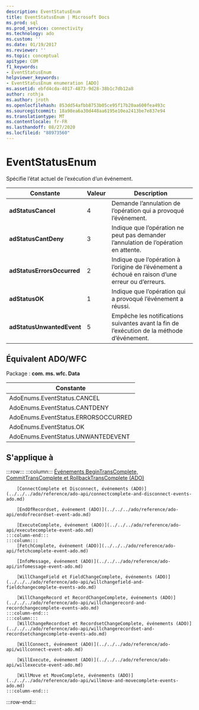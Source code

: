 ```yaml
---
description: EventStatusEnum
title: EventStatusEnum | Microsoft Docs
ms.prod: sql
ms.prod_service: connectivity
ms.technology: ado
ms.custom: ''
ms.date: 01/19/2017
ms.reviewer: ''
ms.topic: conceptual
apitype: COM
f1_keywords:
- EventStatusEnum
helpviewer_keywords:
- EventStatusEnum enumeration [ADO]
ms.assetid: ebfd4cda-4017-4873-9d28-38b1c7db12a8
author: rothja
ms.author: jroth
ms.openlocfilehash: 853dd54afbb8753b05ce95f17b20aa600fea493c
ms.sourcegitcommit: 18a98ea6a30d448aa6195e10ea2413be7e837e94
ms.translationtype: MT
ms.contentlocale: fr-FR
ms.lasthandoff: 08/27/2020
ms.locfileid: "88973560"
---
```

# <a name="eventstatusenum"></a>EventStatusEnum
Spécifie l’état actuel de l’exécution d’un événement.  
  
|Constante|Valeur|Description|  
|--------------|-----------|-----------------|  
|**adStatusCancel**|4|Demande l’annulation de l’opération qui a provoqué l’événement.|  
|**adStatusCantDeny**|3|Indique que l’opération ne peut pas demander l’annulation de l’opération en attente.|  
|**adStatusErrorsOccurred**|2|Indique que l’opération à l’origine de l’événement a échoué en raison d’une erreur ou d’erreurs.|  
|**adStatusOK**|1|Indique que l’opération qui a provoqué l’événement a réussi.|  
|**adStatusUnwantedEvent**|5|Empêche les notifications suivantes avant la fin de l’exécution de la méthode d’événement.|  
  
## <a name="adowfc-equivalent"></a>Équivalent ADO/WFC  
 Package : **com. ms. wfc. Data**  
  
|Constante|  
|--------------|  
|AdoEnums.EventStatus.CANCEL|  
|AdoEnums.EventStatus.CANTDENY|  
|AdoEnums.EventStatus.ERRORSOCCURRED|  
|AdoEnums.EventStatus.OK|  
|AdoEnums.EventStatus.UNWANTEDEVENT|  
  
## <a name="applies-to"></a>S'applique à  

:::row:::
    :::column:::
        [Événements BeginTransComplete, CommitTransComplete et RollbackTransComplete (ADO)](../../../ado/reference/ado-api/begintranscomplete-committranscomplete-and-rollbacktranscomplete-events-ado.md)  

        [ConnectComplete et Disconnect, événements (ADO)](../../../ado/reference/ado-api/connectcomplete-and-disconnect-events-ado.md)  

        [EndOfRecordset, événement (ADO)](../../../ado/reference/ado-api/endofrecordset-event-ado.md)  

        [ExecuteComplete, événement (ADO)](../../../ado/reference/ado-api/executecomplete-event-ado.md)  
    :::column-end:::
    :::column:::
        [FetchComplete, événement (ADO)](../../../ado/reference/ado-api/fetchcomplete-event-ado.md)  

        [InfoMessage, événement (ADO)](../../../ado/reference/ado-api/infomessage-event-ado.md)  

        [WillChangeField et FieldChangeComplete, événements (ADO)](../../../ado/reference/ado-api/willchangefield-and-fieldchangecomplete-events-ado.md)  

        [WillChangeRecord et RecordChangeComplete, événements (ADO)](../../../ado/reference/ado-api/willchangerecord-and-recordchangecomplete-events-ado.md)  
    :::column-end:::
    :::column:::
        [WillChangeRecordset et RecordsetChangeComplete, événements (ADO)](../../../ado/reference/ado-api/willchangerecordset-and-recordsetchangecomplete-events-ado.md)  

        [WillConnect, événement (ADO)](../../../ado/reference/ado-api/willconnect-event-ado.md)  

        [WillExecute, événement (ADO)](../../../ado/reference/ado-api/willexecute-event-ado.md)  

        [WillMove et MoveComplete, événements (ADO)](../../../ado/reference/ado-api/willmove-and-movecomplete-events-ado.md)  
    :::column-end:::
:::row-end:::
